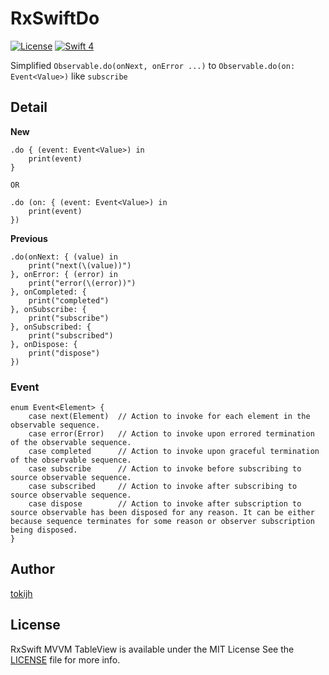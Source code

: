 #  RxSwiftDo

[![License](http://img.shields.io/badge/License-MIT-green.svg?style=flat)](https://github.com/tokijh/RxSwiftDo/blob/master/LICENSE)
[![Swift 4](https://img.shields.io/badge/swift-4.0-orange.svg?style=flat)](https://swift.org)

Simplified `Observable.do(onNext, onError ...)` to `Observable.do(on: Event<Value>)` like `subscribe`

## Detail

**New**
```
.do { (event: Event<Value>) in
    print(event)
}

OR

.do (on: { (event: Event<Value>) in
    print(event)
})
```
 **Previous**
```
.do(onNext: { (value) in
    print("next(\(value))")
}, onError: { (error) in
    print("error(\(error))")
}, onCompleted: {
    print("completed")
}, onSubscribe: {
    print("subscribe")
}, onSubscribed: {
    print("subscribed")
}, onDispose: {
    print("dispose")
})
```

### Event
```
enum Event<Element> {
    case next(Element)  // Action to invoke for each element in the observable sequence.
    case error(Error)   // Action to invoke upon errored termination of the observable sequence.
    case completed      // Action to invoke upon graceful termination of the observable sequence.
    case subscribe      // Action to invoke before subscribing to source observable sequence.
    case subscribed     // Action to invoke after subscribing to source observable sequence.
    case dispose        // Action to invoke after subscription to source observable has been disposed for any reason. It can be either because sequence terminates for some reason or observer subscription being disposed.
}
```

## Author
[tokijh](https://github.com/tokijh)

## License
RxSwift MVVM TableView is available under the MIT License See the [LICENSE](LICENSE) file for more info.
